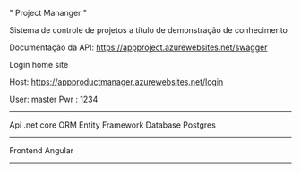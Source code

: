 " Project Mananger "

Sistema de controle de projetos a título de demonstração de conhecimento

Documentação da API: https://appproject.azurewebsites.net/swagger

Login home site

Host: https://appproductmanager.azurewebsites.net/login

User: master
Pwr : 1234

************************************************
Api .net core
ORM Entity Framework
Database Postgres
************************************************
Frontend Angular
************************************************

